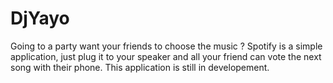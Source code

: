 DjYayo
==========

Going to a party want your friends to choose the music ?
Spotify is a simple application, just plug it to your speaker and all your friend can vote the next song with their phone.
This application is still in developement.
